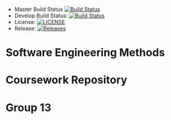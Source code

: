 - Master Build Status [![Build Status](https://travis-ci.com/murrayhastie/SEM_Coursework_Group13.svg?branch=main)](https://travis-ci.com/murrayhastie/SEM_Coursework_Group13)
- Develop Build Status: [![Build Status](https://travis-ci.org/murrayhastie/SEM_Coursework_Group13.svg?branch=develop)](https://travis-ci.org/murrayhastie/SEM_Coursework_Group13)
- License: [![LICENSE](https://img.shields.io/github/license/murrayhastie/SEM_Coursework_Group13.svg?style=flat-square)](https://github.com/murrayhastie/SEM_Coursework_Group13/blob/master/LICENSE)
- Release: [![Releases](https://img.shields.io/github/release/murrayhastie/SEM_Coursework_Group13/all.svg?style=flat-square)](https://github.com/murrayhastie/SEM_Coursework_Group13/releases)

# Software Engineering Methods
# Coursework Repository
# Group 13